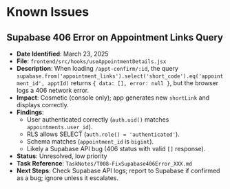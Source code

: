 # Known Issues

## Supabase 406 Error on Appointment Links Query

- **Date Identified**: March 23, 2025
- **File**: `frontend/src/hooks/useAppointmentDetails.jsx`
- **Description**: When loading `/appt-confirm/:id`, the query `supabase.from('appointment_links').select('short_code').eq('appointment_id', apptId)` returns `{ data: [], error: null }`, but the browser logs a 406 network error.
- **Impact**: Cosmetic (console only); app generates new `shortLink` and displays correctly.
- **Findings**:
  - User authenticated correctly (`auth.uid()` matches `appointments.user_id`).
  - RLS allows SELECT (`auth.role() = 'authenticated'`).
  - Schema matches (`appointment_id` is `bigint`).
  - Likely a Supabase API bug (406 status with valid `[]` response).
- **Status**: Unresolved, low priority
- **Task Reference**: `TaskNotes/T008-FixSupabase406Error_XXX.md`
- **Next Steps**: Check Supabase API logs; report to Supabase if confirmed as a bug; ignore unless it escalates.
